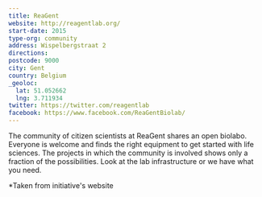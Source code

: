 ```yaml
---
title: ReaGent
website: http://reagentlab.org/
start-date: 2015
type-org: community
address: Wispelbergstraat 2
directions:
postcode: 9000
city: Gent
country: Belgium
_geoloc:
  lat: 51.052662
  lng: 3.711934
twitter: https://twitter.com/reagentlab
facebook: https://www.facebook.com/ReaGentBiolab/
---
```


The community of citizen scientists at ReaGent shares an open biolabo. Everyone is welcome and finds the right equipment to get started with life sciences. The projects in which the community is involved shows only a fraction of the possibilities. Look at the lab infrastructure  or we have what you need.


\*Taken from initiative's website
